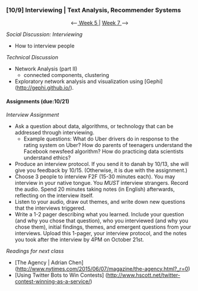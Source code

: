 ### [10/9] Interviewing | Text Analysis, Recommender Systems

<p align="center"> <--<a href="https://github.com/giladlotan/itpmssd/blob/master/Week_5/README.md"> Week 5 </a> | <a href="https://github.com/giladlotan/itpmssd/blob/master/Week_7/README.md"> Week 7 </a> --> </p>

_Social Discussion: Interviewing_
- How to interview people

_Technical Discussion_
- Network Analysis (part II)
  - connected components, clustering
- Exploratory network analysis and visualization using [Gephi] (http://gephi.github.io/).

#### Assignments (due:10/21) 
_Interview Assignment_
- Ask a question about data, algorithms, or technology that can be addressed through interviewing. 
  - Example questions: What do Uber drivers do in response to the rating system on Uber? How do parents of teenagers understand the Facebook newsfeed algorithm? How do practicing data scientists understand ethics? 
- Produce an interview protocol. If you send it to danah by 10/13, she will give you feedback by 10/15. (Otherwise, it is due with the assignment.)
- Choose 3 people to interview F2F (15-30 minutes each). You may interview in your native tongue. You *MUST* interview strangers. Record the audio. Spend 20 minutes taking notes (in English) afterwards, reflecting on the interview itself. 
- Listen to your audio, draw out themes, and write down new questions that the interviews triggered.
- Write a 1-2 pager describing what you learned. Include your question (and why you chose that question), who you interviewed (and why you chose them), initial findings, themes, and emergent questions from your interviews. Upload this 1-pager, your interview protocol, and the notes you took after the interview by 4PM on October 21st.

_Readings for next class_
- [The Agency | Adrian Chen] (http://www.nytimes.com/2015/06/07/magazine/the-agency.html?_r=0)
- [Using Twitter Bots to Win Contests] (http://www.hscott.net/twitter-contest-winning-as-a-service/)
